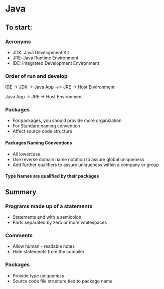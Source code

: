 # Java

## To start:

### Acronyms  

- JDK: Java Development Kit
- JRE: Java Runtime Environment
- IDE: Integrated Development Environment

### Order of run and develop

IDE -> JDK -> Java App ->> JRE -> Host Environment 

Java App -> JRE -> Host Environment 


### Packages 
- For packages, you should provide more organization
- For Standard naming convention 
- Affect source code structure

#### Packages Naming Conventions
- All lowercase
- Use reverse domain name notation to assure global uniqueness
- Add further qualifiers to assure uniqueness within a company or group

#### Type Names are qualified by their packages

## Summary

### Programs made up of a statements
- Statements end with a semicolon 
- Parts separated by zero or more whitespaces

### Comments 
- Allow human - readable notes
- Hide statements from the compiler

### Packages 
- Provide type uniqueness
- Source code file structure tied to package name